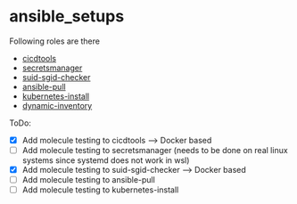 # ansible_setups


Following roles are there

* [cicdtools](./cicdtools/README.md)
* [secretsmanager](./secretsmanager/README.md)
* [suid-sgid-checker](./suid-sgid-checker/README.md)
* [ansible-pull](./ansible-pull/README.md)
* [kubernetes-install](./kubernetes-install/README.md)
* [dynamic-inventory](./dynamic-inventory/README.md)

ToDo:

- [x] Add molecule testing to cicdtools --> Docker based
- [ ] Add molecule testing to secretsmanager (needs to be done on real linux systems since systemd does not work in wsl)
- [x] Add molecule testing to suid-sgid-checker --> Docker based
- [ ] Add molecule testing to ansible-pull
- [ ] Add molecule testing to kubernetes-install